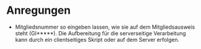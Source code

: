 # Anregungen
- Mitgliedsnummer so eingeben lassen, wie sie auf dem Mitgliedsausweis steht (GI*****). Die Aufbereitung für die serverseitige Verarbeitung kann durch ein clientseitiges Skript oder auf dem Server erfolgen.